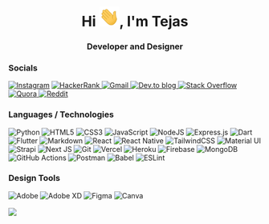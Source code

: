 <h1 align="center">Hi <img src="https://raw.githubusercontent.com/ABSphreak/ABSphreak/master/gifs/Hi.gif" width="40px" />, I'm Tejas</h1>
<h3 align="center">Developer and Designer</h3>


<h3>Socials</h3>
<p>
<a href="https://www.instagram.com/_tejasbaid_/">
<img alt="Instagram" src="https://img.shields.io/badge/Instagram-%23E4405F.svg?style=for-the-badge&logo=Instagram&logoColor=white"/></a>
<a href="https://www.hackerrank.com/tejasbaid">
<img alt="HackerRank" src="https://img.shields.io/badge/-Hackerrank-2EC866?style=for-the-badge&logo=HackerRank&logoColor=white"/>
</a>
<a href="mailto:tejasbaid3@gmail.com">
<img alt="Gmail"  src="https://img.shields.io/badge/Gmail-D14836?style=for-the-badge&logo=gmail&logoColor=white" />
</a>
<a href="https://dev.to/tejasbaid">
<img alt="Dev.to blog" src="https://img.shields.io/badge/dev.to-0A0A0A?style=for-the-badge&logo=dev.to&logoColor=white" >
</a>
<a href="https://stackoverflow.com/users/16058640/tejas-baid">
<img alt="Stack Overflow" src="https://img.shields.io/badge/-Stackoverflow-FE7A16?style=for-the-badge&logo=stack-overflow&logoColor=white"/>
</a>
<a href="https://www.quora.com/profile/Tejas-Baid-1">
<img alt="Quora" src="https://img.shields.io/badge/Quora-%23B92B27.svg?style=for-the-badge&logo=Quora&logoColor=white"/>
</a>
<a href="https://www.reddit.com/user/TejasBaid">
<img alt="Reddit" src="https://img.shields.io/badge/Reddit-%23FF4500.svg?style=for-the-badge&logo=Reddit&logoColor=white"/>
</a>

</p>

<h3>Languages / Technologies</h3>
<p>
<img alt="Python" src="https://img.shields.io/badge/python-%2314354C.svg?style=for-the-badge&logo=python&logoColor=white"/>
<img alt="HTML5" src="https://img.shields.io/badge/html5-%23E34F26.svg?style=for-the-badge&logo=html5&logoColor=white"/>
<img alt="CSS3" src="https://img.shields.io/badge/css3-%231572B6.svg?style=for-the-badge&logo=css3&logoColor=white"/>
<img alt="JavaScript" src="https://img.shields.io/badge/javascript-%23323330.svg?style=for-the-badge&logo=javascript&logoColor=%23F7DF1E"/>
<img alt="NodeJS" src="https://img.shields.io/badge/node.js-%2343853D.svg?style=for-the-badge&logo=node-dot-js&logoColor=white"/>
  <img alt="Express.js" src="https://img.shields.io/badge/express.js-%23404d59.svg?style=for-the-badge&logo=express&logoColor=%2361DAFB"/>
  <img alt="Dart" src="https://img.shields.io/badge/dart-%230175C2.svg?style=for-the-badge&logo=dart&logoColor=white"/>
  <img alt="Flutter" src="https://img.shields.io/badge/Flutter-%2302569B.svg?style=for-the-badge&logo=Flutter&logoColor=white" />
  <img alt="Markdown" src="https://img.shields.io/badge/markdown-%23000000.svg?style=for-the-badge&logo=markdown&logoColor=white"/>
  <img alt="React" src="https://img.shields.io/badge/react-%2320232a.svg?style=for-the-badge&logo=react&logoColor=%2361DAFB"/>
  <img alt="React Native" src="https://img.shields.io/badge/react_native-%2320232a.svg?style=for-the-badge&logo=react&logoColor=%2361DAFB"/>
  <img alt="TailwindCSS" src="https://img.shields.io/badge/tailwindcss-%2338B2AC.svg?style=for-the-badge&logo=tailwind-css&logoColor=white"/>
  <img alt="Material UI" src="https://img.shields.io/badge/materialui-%230081CB.svg?style=for-the-badge&logo=material-ui&logoColor=white"/>
  <img alt="Strapi" src="https://img.shields.io/badge/strapi-%232E7EEA.svg?style=for-the-badge&logo=strapi&logoColor=white" />
  <img alt="Next JS" src="https://img.shields.io/badge/nextjs-%23000000.svg?style=for-the-badge&logo=next.js&logoColor=white"/>
  <img alt="Git" src="https://img.shields.io/badge/git-%23F05033.svg?style=for-the-badge&logo=git&logoColor=white"/>
  <img alt="Vercel" src="https://img.shields.io/badge/vercel-%23000000.svg?style=for-the-badge&logo=vercel&logoColor=white"/>
  <img alt="Heroku" src="https://img.shields.io/badge/heroku-%23430098.svg?style=for-the-badge&logo=heroku&logoColor=white"/>
  <img alt="Firebase" src="https://img.shields.io/badge/firebase-%23039BE5.svg?style=for-the-badge&logo=firebase"/>
  <img alt="MongoDB" src ="https://img.shields.io/badge/MongoDB-%234ea94b.svg?style=for-the-badge&logo=mongodb&logoColor=white"/>
  <img alt="GitHub Actions" src="https://img.shields.io/badge/githubactions-%232671E5.svg?style=for-the-badge&logo=githubactions&logoColor=white"/>
  <img alt="Postman" src="https://img.shields.io/badge/Postman-FF6C37?style=for-the-badge&logo=postman&logoColor=red" />
  <img alt="Babel" src="https://img.shields.io/badge/Babel-F9DC3e?style=for-the-badge&logo=babel&logoColor=black" />
  <img alt="ESLint" src="https://img.shields.io/badge/ESLint-4B3263?style=for-the-badge&logo=eslint&logoColor=white" />
</p>

<h3>Design Tools</h3>
<p>
<img alt="Adobe" src="https://img.shields.io/badge/adobe-%23FF0000.svg?style=for-the-badge&logo=adobe&logoColor=white"/>
<img alt="Adobe XD" src="https://img.shields.io/badge/adobexd-%23FF26BE.svg?style=for-the-badge&logo=adobexd&logoColor=white"/>
<img alt="Figma" src="https://img.shields.io/badge/figma-%23F24E1E.svg?style=for-the-badge&logo=figma&logoColor=white"/>
<img alt="Canva" src="https://img.shields.io/badge/Canva-%2300C4CC.svg?style=for-the-badge&logo=Canva&logoColor=white"/>
</p>

<img align="center" src="https://github-readme-stats.anuraghazra1.vercel.app/api/top-langs/?username=TejasBaid&layout=compact&theme=nord" />


  

